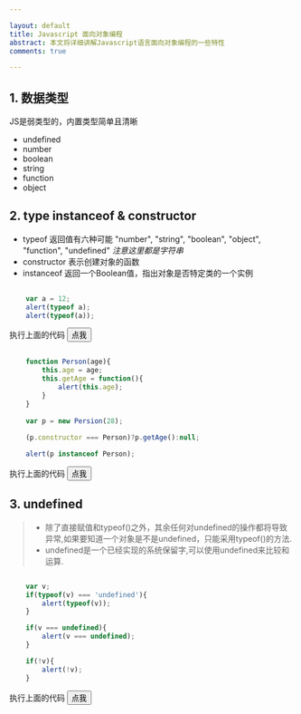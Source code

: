 ```yaml
---

layout: default
title: Javascript 面向对象编程
abstract: 本文将详细讲解Javascript语言面向对象编程的一些特性
comments: true

---
```


## 1. 数据类型

JS是弱类型的，内置类型简单且清晰

- undefined
- number
- boolean
- string
- function
- object 


## 2. type instanceof & constructor

- typeof 返回值有六种可能 "number", "string", "boolean", "object", "function", "undefined" _注意这里都是字符串_
- constructor 表示创建对象的函数
- instanceof 返回一个Boolean值，指出对象是否特定类的一个实例

```javascript
	
	var a = 12;
	alert(typeof a);
	alert(typeof(a));

```

执行上面的代码
<input type="button" onClick="f1()" value="点我" />
<script type="text/javascript">
function f1(){
   var a = 12;
   alert(typeof a);
   alert(typeof(a));
}
</script>


```javascript

	function Person(age){
		this.age = age;	
		this.getAge = function(){
			alert(this.age);
		}
	}
	
	var p = new Persion(28);
	
	(p.constructor === Person)?p.getAge():null;

	alert(p instanceof Person);

```

执行上面的代码
<input type="button" onClick="f2()" value="点我"/>
<script type="text/javascript">
function Person(age){this.age = age;this.getAge = function(){alert(this.age);}}
function f2(){
var p = new Person(28);
(p.constructor === Person)?p.getAge():null;
alert(p instanceof Person);
}
</script>

## 3. undefined

> * 除了直接赋值和typeof()之外，其余任何对undefined的操作都将导致异常,如果要知道一个对象是不是undefined，只能采用typeof()的方法.
> * undefined是一个已经实现的系统保留字,可以使用undefined来比较和运算.

```javascript

	var v;
	if(typeof(v) === 'undefined'){
		alert(typeof(v));
	}

	if(v === undefined){
		alert(v === undefined);
	}

	if(!v){
		alert(!v);
	}

```

执行上面的代码
<input type="button" onClick="f3()" value="点我" />
<script type="text/javascript">function f3(){var v;if(typeof(v)===typeof(v)){alert(typeof(v));}if(v===undefined){alert(v===undefined);}if(!v){alert(!v);}}</script>